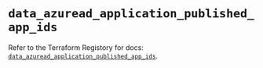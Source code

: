 # `data_azuread_application_published_app_ids`

Refer to the Terraform Registory for docs: [`data_azuread_application_published_app_ids`](https://www.terraform.io/docs/providers/azuread/d/application_published_app_ids).
